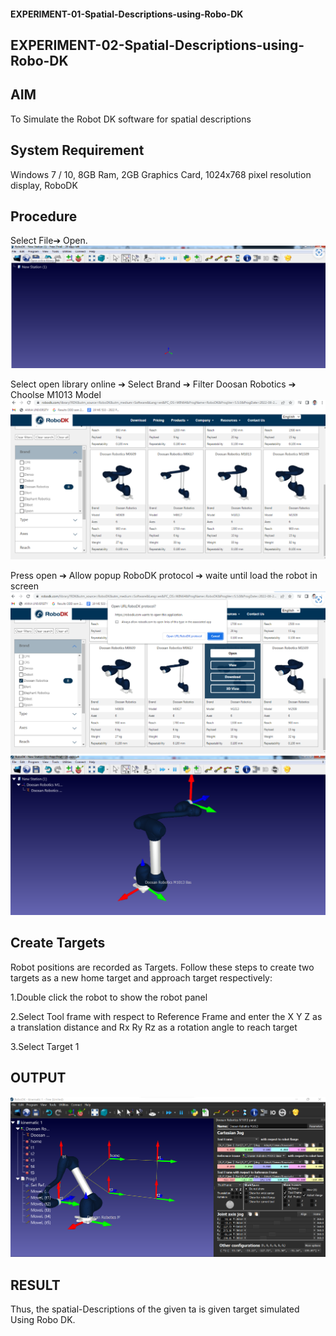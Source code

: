 #### EXPERIMENT-01-Spatial-Descriptions-using-Robo-DK
## EXPERIMENT-02-Spatial-Descriptions-using-Robo-DK
## AIM
To Simulate the Robot DK software for spatial descriptions

## System Requirement
Windows 7 / 10, 8GB Ram, 2GB Graphics Card, 1024x768 pixel resolution display, RoboDK

## Procedure
Select File➔ Open.
![OUTPUT](https://github.com/RuchithaReddy28/EXPERIMENT---02---Spatial-Descriptions-using-Robo-DK/blob/main/R1.png?RAW=TRUE)

Select open library online ➔ Select Brand ➔ Filter Doosan Robotics ➔ Choolse M1013 Model
![OUTPUT](https://github.com/RuchithaReddy28/EXPERIMENT---02---Spatial-Descriptions-using-Robo-DK/blob/main/R2.png?RAW=TRUE)

Press open ➔ Allow popup RoboDK protocol ➔ waite until load the robot in screen
![OUTPUT](https://github.com/RuchithaReddy28/EXPERIMENT---02---Spatial-Descriptions-using-Robo-DK/blob/main/R3.png?RAW=TRUE)
![OUTPUT](https://github.com/RuchithaReddy28/EXPERIMENT---02---Spatial-Descriptions-using-Robo-DK/blob/main/R5.png?RAW=TRUE)
## Create Targets
Robot positions are recorded as Targets. Follow these steps to create two targets as a new home target and approach target respectively:

1.Double click the robot to show the robot panel

2.Select Tool frame with respect to Reference Frame and enter the X Y Z as a translation distance and Rx Ry Rz as a rotation angle to reach target

3.Select Target 1

## OUTPUT
![OUTPUT](https://github.com/RuchithaReddy28/EXPERIMENT---02---Spatial-Descriptions-using-Robo-DK/blob/main/kinematics.png?RAW=TRUE)

## RESULT
Thus, the spatial-Descriptions of the given ta is given target simulated Using Robo DK.




